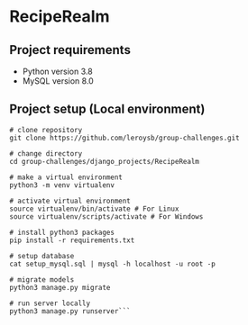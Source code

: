 # RecipeRealm

## Project requirements
* Python version 3.8
* MySQL version 8.0

## Project setup (Local environment)
```
# clone repository
git clone https://github.com/leroysb/group-challenges.git

# change directory
cd group-challenges/django_projects/RecipeRealm

# make a virtual environment
python3 -m venv virtualenv

# activate virtual environment
source virtualenv/bin/activate # For Linux
source virtualenv/scripts/activate # For Windows

# install python3 packages
pip install -r requirements.txt

# setup database
cat setup_mysql.sql | mysql -h localhost -u root -p

# migrate models
python3 manage.py migrate

# run server locally
python3 manage.py runserver```
